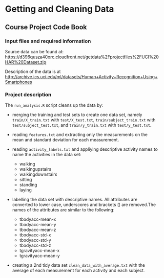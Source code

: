 # Getting and Cleaning Data
## Course Project Code Book
### Input files and required information
Source data can be found at: https://d396qusza40orc.cloudfront.net/getdata%2Fprojectfiles%2FUCI%20HAR%20Dataset.zip

Description of the data is at http://archive.ics.uci.edu/ml/datasets/Human+Activity+Recognition+Using+Smartphones

### Project description

The `run_analysis.R` script cleans up the data by:

* merging the training and test sets to create one data set, namely `train/X_train.txt` with `test/X_test.txt`, `train/subject_train.txt` with `test/subject_test.txt`, and `train/y_train.txt` with `test/y_test.txt`.

* reading `features.txt` and extracting only the measurements on the mean and standard deviation for each measurement.

* reading `activity_labels.txt` and appliying descriptive activity names to name the activities in the data set:
    * walking
    * walkingupstairs
    * walkingdownstairs
    * sitting
    * standing
    * laying

* labelling the data set with descriptive names. All attributes are converted to lower case, underscores and brackets () are removed.The names of the attributes are similar to the following:
    * tbodyacc-mean-x
    * tbodyacc-mean-y
    * tbodyacc-mean-z
    * tbodyacc-std-x
    * tbodyacc-std-y
    * tbodyacc-std-z
    * tgravityacc-mean-x
    * tgravityacc-mean-y

* creating a 2nd tidy data set `clean_data_with_average.txt` with the average of each measurement for each activity and each subject.
